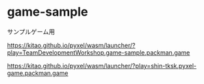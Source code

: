 # game-sample
サンプルゲーム用

https://kitao.github.io/pyxel/wasm/launcher/?play=TeamDevelopmentWorkshop.game-sample.packman.game

https://kitao.github.io/pyxel/wasm/launcher/?play=shin-tksk.pyxel-game.packman.game
